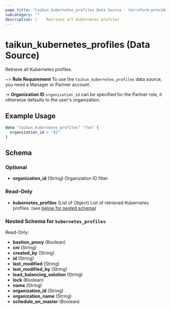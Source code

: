 ```yaml
---
page_title: "taikun_kubernetes_profiles Data Source - terraform-provider-taikun"
subcategory: ""
description: |-   Retrieve all Kubernetes profiles.
---
```


# taikun_kubernetes_profiles (Data Source)

Retrieve all Kubernetes profiles.

~> **Role Requirement** To use the `taikun_kubernetes_profiles` data source, you need a Manager or Partner account.

-> **Organization ID** `organization_id` can be specified for the Partner role, it otherwise defaults to the user's organization.

## Example Usage

```terraform
data "taikun_kubernetes_profiles" "foo" {
  organization_id = "42"
}
```

<!-- schema generated by tfplugindocs -->
## Schema

### Optional

- **organization_id** (String) Organization ID filter.

### Read-Only

- **kubernetes_profiles** (List of Object) List of retrieved Kubernetes profiles. (see [below for nested schema](#nestedatt--kubernetes_profiles))

<a id="nestedatt--kubernetes_profiles"></a>
### Nested Schema for `kubernetes_profiles`

Read-Only:

- **bastion_proxy** (Boolean)
- **cni** (String)
- **created_by** (String)
- **id** (String)
- **last_modified** (String)
- **last_modified_by** (String)
- **load_balancing_solution** (String)
- **lock** (Boolean)
- **name** (String)
- **organization_id** (String)
- **organization_name** (String)
- **schedule_on_master** (Boolean)


